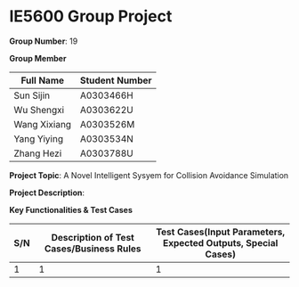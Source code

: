 # IE5600 Group Project

**Group Number**: 19

**Group Member**

| Full Name    | Student Number  |
|--------------|-----------------|
| Sun Sijin    | A0303466H       |
| Wu Shengxi   | A0303622U       |
| Wang Xixiang | A0303526M       |
| Yang Yiying  | A0303534N       |
| Zhang Hezi   | A0303788U       |


**Project Topic**: A Novel Intelligent Sysyem for Collision Avoidance Simulation

**Project Description**:



**Key Functionalities & Test Cases**

| S/N | Description of Test Cases/Business Rules | Test Cases(Input Parameters, Expected Outputs, Special Cases) |
|-----|------------------------------------------|---------------------------------------------------------------|
| 1   | 1                                        | 1                                                             |
